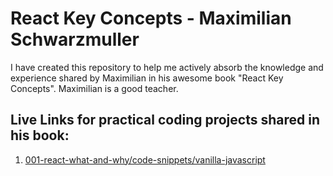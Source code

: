 # React Key Concepts - Maximilian Schwarzmuller

I have created this repository to help me actively absorb the knowledge and experience
shared by Maximilian in his awesome book "React Key Concepts". Maximilian is a good 
teacher.

## Live Links for practical coding projects shared in his book:

1. [001-react-what-and-why/code-snippets/vanilla-javascript]()
